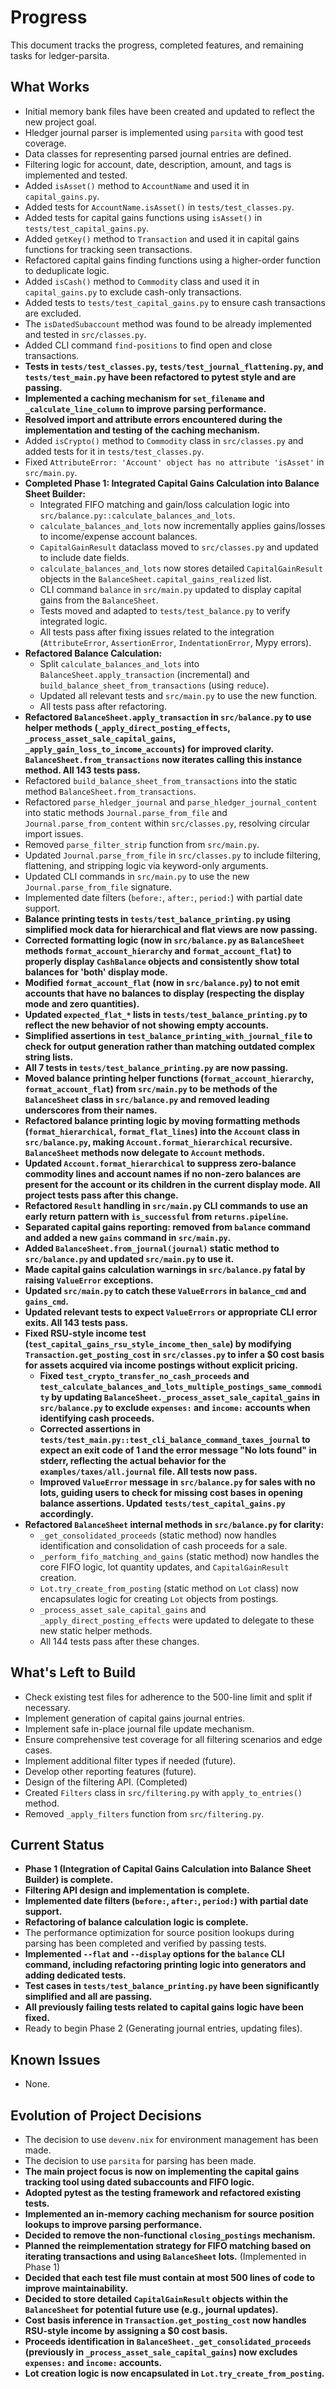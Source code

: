# Progress

This document tracks the progress, completed features, and remaining tasks for ledger-parsita.

## What Works

- Initial memory bank files have been created and updated to reflect the new project goal.
- Hledger journal parser is implemented using `parsita` with good test coverage.
- Data classes for representing parsed journal entries are defined.
- Filtering logic for account, date, description, amount, and tags is implemented and tested.
- Added `isAsset()` method to `AccountName` and used it in `capital_gains.py`.
- Added tests for `AccountName.isAsset()` in `tests/test_classes.py`.
- Added tests for capital gains functions using `isAsset()` in `tests/test_capital_gains.py`.
- Added `getKey()` method to `Transaction` and used it in capital gains functions for tracking seen transactions.
- Refactored capital gains finding functions using a higher-order function to deduplicate logic.
- Added `isCash()` method to `Commodity` class and used it in `capital_gains.py` to exclude cash-only transactions.
- Added tests to `tests/test_capital_gains.py` to ensure cash transactions are excluded.
- The `isDatedSubaccount` method was found to be already implemented and tested in `src/classes.py`.
- Added CLI command `find-positions` to find open and close transactions.
- **Tests in `tests/test_classes.py`, `tests/test_journal_flattening.py`, and `tests/test_main.py` have been refactored to pytest style and are passing.**
- **Implemented a caching mechanism for `set_filename` and `_calculate_line_column` to improve parsing performance.**
- **Resolved import and attribute errors encountered during the implementation and testing of the caching mechanism.**
- Added `isCrypto()` method to `Commodity` class in `src/classes.py` and added tests for it in `tests/test_classes.py`.
- Fixed `AttributeError: 'Account' object has no attribute 'isAsset'` in `src/main.py`.
- **Completed Phase 1: Integrated Capital Gains Calculation into Balance Sheet Builder:**
    - Integrated FIFO matching and gain/loss calculation logic into `src/balance.py::calculate_balances_and_lots`.
    - `calculate_balances_and_lots` now incrementally applies gains/losses to income/expense account balances.
    - `CapitalGainResult` dataclass moved to `src/classes.py` and updated to include date fields.
    - `calculate_balances_and_lots` now stores detailed `CapitalGainResult` objects in the `BalanceSheet.capital_gains_realized` list.
    - CLI command `balance` in `src/main.py` updated to display capital gains from the `BalanceSheet`.
    - Tests moved and adapted to `tests/test_balance.py` to verify integrated logic.
    - All tests pass after fixing issues related to the integration (`AttributeError`, `AssertionError`, `IndentationError`, Mypy errors).
- **Refactored Balance Calculation:**
    - Split `calculate_balances_and_lots` into `BalanceSheet.apply_transaction` (incremental) and `build_balance_sheet_from_transactions` (using `reduce`).
    - Updated all relevant tests and `src/main.py` to use the new function.
    - All tests pass after refactoring.
- **Refactored `BalanceSheet.apply_transaction` in `src/balance.py` to use helper methods (`_apply_direct_posting_effects`, `_process_asset_sale_capital_gains`, `_apply_gain_loss_to_income_accounts`) for improved clarity. `BalanceSheet.from_transactions` now iterates calling this instance method. All 143 tests pass.**
- Refactored `build_balance_sheet_from_transactions` into the static method `BalanceSheet.from_transactions`.
- Refactored `parse_hledger_journal` and `parse_hledger_journal_content` into static methods `Journal.parse_from_file` and `Journal.parse_from_content` within `src/classes.py`, resolving circular import issues.
- Removed `parse_filter_strip` function from `src/main.py`.
- Updated `Journal.parse_from_file` in `src/classes.py` to include filtering, flattening, and stripping logic via keyword-only arguments.
- Updated CLI commands in `src/main.py` to use the new `Journal.parse_from_file` signature.
- Implemented date filters (`before:`, `after:`, `period:`) with partial date support.
- **Balance printing tests in `tests/test_balance_printing.py` using simplified mock data for hierarchical and flat views are now passing.**
- **Corrected formatting logic (now in `src/balance.py` as `BalanceSheet` methods `format_account_hierarchy` and `format_account_flat`) to properly display `CashBalance` objects and consistently show total balances for 'both' display mode.**
- **Modified `format_account_flat` (now in `src/balance.py`) to not emit accounts that have no balances to display (respecting the display mode and zero quantities).**
- **Updated `expected_flat_*` lists in `tests/test_balance_printing.py` to reflect the new behavior of not showing empty accounts.**
- **Simplified assertions in `test_balance_printing_with_journal_file` to check for output generation rather than matching outdated complex string lists.**
- **All 7 tests in `tests/test_balance_printing.py` are now passing.**
- **Moved balance printing helper functions (`format_account_hierarchy`, `format_account_flat`) from `src/main.py` to be methods of the `BalanceSheet` class in `src/balance.py` and removed leading underscores from their names.**
- **Refactored balance printing logic by moving formatting methods (`format_hierarchical`, `format_flat_lines`) into the `Account` class in `src/balance.py`, making `Account.format_hierarchical` recursive. `BalanceSheet` methods now delegate to `Account` methods.**
- **Updated `Account.format_hierarchical` to suppress zero-balance commodity lines and account names if no non-zero balances are present for the account or its children in the current display mode. All project tests pass after this change.**
- **Refactored `Result` handling in `src/main.py` CLI commands to use an early return pattern with `is_successful` from `returns.pipeline`.**
- **Separated capital gains reporting: removed from `balance` command and added a new `gains` command in `src/main.py`.**
- **Added `BalanceSheet.from_journal(journal)` static method to `src/balance.py` and updated `src/main.py` to use it.**
- **Made capital gains calculation warnings in `src/balance.py` fatal by raising `ValueError` exceptions.**
- **Updated `src/main.py` to catch these `ValueErrors` in `balance_cmd` and `gains_cmd`.**
- **Updated relevant tests to expect `ValueErrors` or appropriate CLI error exits. All 143 tests pass.**
- **Fixed RSU-style income test (`test_capital_gains_rsu_style_income_then_sale`) by modifying `Transaction.get_posting_cost` in `src/classes.py` to infer a $0 cost basis for assets acquired via income postings without explicit pricing.**
    - **Fixed `test_crypto_transfer_no_cash_proceeds` and `test_calculate_balances_and_lots_multiple_postings_same_commodity` by updating `BalanceSheet._process_asset_sale_capital_gains` in `src/balance.py` to exclude `expenses:` and `income:` accounts when identifying cash proceeds.**
    - **Corrected assertions in `tests/test_main.py::test_cli_balance_command_taxes_journal` to expect an exit code of 1 and the error message "No lots found" in stderr, reflecting the actual behavior for the `examples/taxes/all.journal` file. All tests now pass.**
    - **Improved `ValueError` message in `src/balance.py` for sales with no lots, guiding users to check for missing cost bases in opening balance assertions. Updated `tests/test_capital_gains.py` accordingly.**
- **Refactored `BalanceSheet` internal methods in `src/balance.py` for clarity:**
    - `_get_consolidated_proceeds` (static method) now handles identification and consolidation of cash proceeds for a sale.
    - `_perform_fifo_matching_and_gains` (static method) now handles the core FIFO logic, lot quantity updates, and `CapitalGainResult` creation.
    - `Lot.try_create_from_posting` (static method on `Lot` class) now encapsulates logic for creating `Lot` objects from postings.
    - `_process_asset_sale_capital_gains` and `_apply_direct_posting_effects` were updated to delegate to these new static helper methods.
    - All 144 tests pass after these changes.

## What's Left to Build

- Check existing test files for adherence to the 500-line limit and split if necessary.
- Implement generation of capital gains journal entries.
- Implement safe in-place journal file update mechanism.
- Ensure comprehensive test coverage for all filtering scenarios and edge cases.
- Implement additional filter types if needed (future).
- Develop other reporting features (future).
- Design of the filtering API. (Completed)
- Created `Filters` class in `src/filtering.py` with `apply_to_entries()` method.
- Removed `_apply_filters` function from `src/filtering.py`.

## Current Status

- **Phase 1 (Integration of Capital Gains Calculation into Balance Sheet Builder) is complete.**
- **Filtering API design and implementation is complete.**
- **Implemented date filters (`before:`, `after:`, `period:`) with partial date support.**
- **Refactoring of balance calculation logic is complete.**
- The performance optimization for source position lookups during parsing has been completed and verified by passing tests.
- **Implemented `--flat` and `--display` options for the `balance` CLI command, including refactoring printing logic into generators and adding dedicated tests.**
- **Test cases in `tests/test_balance_printing.py` have been significantly simplified and all are passing.**
- **All previously failing tests related to capital gains logic have been fixed.**
- Ready to begin Phase 2 (Generating journal entries, updating files).

## Known Issues

- None.

## Evolution of Project Decisions

- The decision to use `devenv.nix` for environment management has been made.
- The decision to use `parsita` for parsing has been made.
- **The main project focus is now on implementing the capital gains tracking tool using dated subaccounts and FIFO logic.**
- **Adopted pytest as the testing framework and refactored existing tests.**
- **Implemented an in-memory caching mechanism for source position lookups to improve parsing performance.**
- **Decided to remove the non-functional `closing_postings` mechanism.**
- **Planned the reimplementation strategy for FIFO matching based on iterating transactions and using `BalanceSheet` lots.** (Implemented in Phase 1)
- **Decided that each test file must contain at most 500 lines of code to improve maintainability.**
- **Decided to store detailed `CapitalGainResult` objects within the `BalanceSheet` for potential future use (e.g., journal updates).**
- **Cost basis inference in `Transaction.get_posting_cost` now handles RSU-style income by assigning a $0 cost basis.**
- **Proceeds identification in `BalanceSheet._get_consolidated_proceeds` (previously in `_process_asset_sale_capital_gains`) now excludes `expenses:` and `income:` accounts.**
- **Lot creation logic is now encapsulated in `Lot.try_create_from_posting`.**
